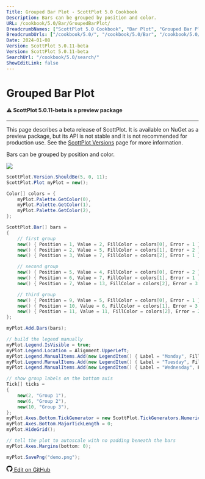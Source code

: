 ```yaml
---
Title: Grouped Bar Plot - ScottPlot 5.0 Cookbook
Description: Bars can be grouped by position and color.
URL: /cookbook/5.0/Bar/GroupedBarPlot/
BreadcrumbNames: ["ScottPlot 5.0 Cookbook", "Bar Plot", "Grouped Bar Plot"]
BreadcrumbUrls: ["/cookbook/5.0/", "/cookbook/5.0/Bar", "/cookbook/5.0/Bar/GroupedBarPlot"]
Date: 2024-01-08
Version: ScottPlot 5.0.11-beta
Version: ScottPlot 5.0.11-beta
SearchUrl: "/cookbook/5.0/search/"
ShowEditLink: false
---
```


# Grouped Bar Plot



<div class='alert alert-warning' role='alert'><h4 class='alert-heading py-0 my-0'>⚠️ ScottPlot 5.0.11-beta is a preview package</h4><hr /><p class='mb-0'><span class='fw-semibold'>This page describes a beta release of ScottPlot.</span> It is available on NuGet as a preview package, but its API is not stable and it is not recommended for production use. See the <a href='https://scottplot.net/versions/'>ScottPlot Versions</a> page for more information. </p></div>



Bars can be grouped by position and color.

[![](/cookbook/5.0/images/GroupedBarPlot.png)](/cookbook/5.0/images/GroupedBarPlot.png)

```cs
ScottPlot.Version.ShouldBe(5, 0, 11);
ScottPlot.Plot myPlot = new();

Color[] colors = {
    myPlot.Palette.GetColor(0),
    myPlot.Palette.GetColor(1),
    myPlot.Palette.GetColor(2),
};

ScottPlot.Bar[] bars =
{
    // first group
    new() { Position = 1, Value = 2, FillColor = colors[0], Error = 1 },
    new() { Position = 2, Value = 5, FillColor = colors[1], Error = 2 },
    new() { Position = 3, Value = 7, FillColor = colors[2], Error = 1 },

    // second group
    new() { Position = 5, Value = 4, FillColor = colors[0], Error = 2 },
    new() { Position = 6, Value = 7, FillColor = colors[1], Error = 1 },
    new() { Position = 7, Value = 13, FillColor = colors[2], Error = 3 },

    // third group
    new() { Position = 9, Value = 5, FillColor = colors[0], Error = 1 },
    new() { Position = 10, Value = 6, FillColor = colors[1], Error = 3 },
    new() { Position = 11, Value = 11, FillColor = colors[2], Error = 2 },
};

myPlot.Add.Bars(bars);

// build the legend manually
myPlot.Legend.IsVisible = true;
myPlot.Legend.Location = Alignment.UpperLeft;
myPlot.Legend.ManualItems.Add(new LegendItem() { Label = "Monday", FillColor = colors[0] });
myPlot.Legend.ManualItems.Add(new LegendItem() { Label = "Tuesday", FillColor = colors[1] });
myPlot.Legend.ManualItems.Add(new LegendItem() { Label = "Wednesday", FillColor = colors[2] });

// show group labels on the bottom axis
Tick[] ticks =
{
    new(2, "Group 1"),
    new(6, "Group 2"),
    new(10, "Group 3"),
};
myPlot.Axes.Bottom.TickGenerator = new ScottPlot.TickGenerators.NumericManual(ticks);
myPlot.Axes.Bottom.MajorTickLength = 0;
myPlot.HideGrid();

// tell the plot to autoscale with no padding beneath the bars
myPlot.Axes.Margins(bottom: 0);

myPlot.SavePng("demo.png");

```

<a href='https://github.com/ScottPlot/ScottPlot/blob/main/src/ScottPlot5/ScottPlot5%20Cookbook/Recipes/PlotTypes/Bar.cs'><svg xmlns="http://www.w3.org/2000/svg" width="16" height="16" fill="currentColor" class="mb-1 bi bi-github" viewBox="0 0 16 16">
  <path d="M8 0C3.58 0 0 3.58 0 8c0 3.54 2.29 6.53 5.47 7.59.4.07.55-.17.55-.38 0-.19-.01-.82-.01-1.49-2.01.37-2.53-.49-2.69-.94-.09-.23-.48-.94-.82-1.13-.28-.15-.68-.52-.01-.53.63-.01 1.08.58 1.23.82.72 1.21 1.87.87 2.33.66.07-.52.28-.87.51-1.07-1.78-.2-3.64-.89-3.64-3.95 0-.87.31-1.59.82-2.15-.08-.2-.36-1.02.08-2.12 0 0 .67-.21 2.2.82.64-.18 1.32-.27 2-.27s1.36.09 2 .27c1.53-1.04 2.2-.82 2.2-.82.44 1.1.16 1.92.08 2.12.51.56.82 1.27.82 2.15 0 3.07-1.87 3.75-3.65 3.95.29.25.54.73.54 1.48 0 1.07-.01 1.93-.01 2.2 0 .21.15.46.55.38A8.01 8.01 0 0 0 16 8c0-4.42-3.58-8-8-8"/>
</svg> Edit on GitHub</a>


